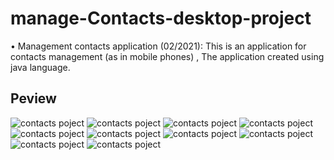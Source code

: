 # manage-Contacts-desktop-project
• Management contacts application (02/2021): This is an application for contacts management (as in mobile phones) , The application created using java language.

## Peview 
![contacts poject](./screens/Screenshot%20(32).png)
![contacts poject](./screens/Screenshot%20(33).png)
![contacts poject](./screens/Screenshot%20(34).png)
![contacts poject](./screens/Screenshot%20(35).png)
![contacts poject](./screens/Screenshot%20(36).png) 
![contacts poject](./screens/Screenshot%20(37).png)
![contacts poject](./screens/Screenshot%20(38).png)
![contacts poject](./screens/Screenshot%20(39).png)
![contacts poject](./screens/Screenshot%20(40).png)
![contacts poject](./screens/Screenshot%20(41).png)
